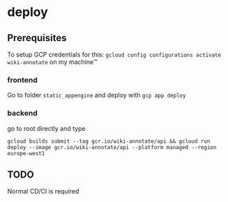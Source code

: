 # deploy

## Prerequisites

To setup GCP credentials for this: 
`gcloud config configurations activate wiki-annotate` on my machine™️
### frontend

Go to folder `static_appengine` and deploy with `gcp app deploy`


### backend

go to root directly and type 
```
gcloud builds submit --tag gcr.io/wiki-annotate/api && gcloud run deploy --image gcr.io/wiki-annotate/api --platform managed --region europe-west1
```

## TODO

Normal CD/CI is required
